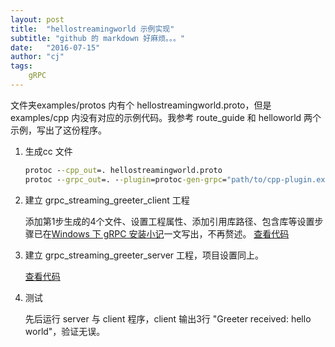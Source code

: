 ```yaml
---
layout: post
title:  "hellostreamingworld 示例实现"
subtitle: "github 的 markdown 好麻烦。。。"
date:   "2016-07-15" 
author: "cj"
tags:
    gRPC
---
```


 文件夹examples/protos 内有个 hellostreamingworld.proto，但是 examples/cpp 内没有对应的示例代码。我参考 route_guide 和 helloworld 两个示例，写出了这份程序。

1. 生成cc 文件

    ```cmd
    protoc --cpp_out=. hellostreamingworld.proto 
    protoc --grpc_out=. --plugin=protoc-gen-grpc="path/to/cpp-plugin.exe" hellostreamingworld.proto
    ```

2. 建立 grpc_streaming_greeter_client 工程

    添加第1步生成的4个文件、设置工程属性、添加引用库路径、包含库等设置步骤已在[Windows 下 gRPC 安装小记](http://wangyapeng.me/2016/07/12/install-gRPC-on-windows/)一文写出，不再赘述。
    [查看代码](https://github.com/captainwong/AlarmCenter/blob/ipc/grpc_streaming_greeter_client/gprc_streaming_greeter_client.cpp)

3. 建立 grpc_streaming_greeter_server 工程，项目设置同上。

    [查看代码](https://github.com/captainwong/AlarmCenter/blob/ipc/grpc_streaming_greeter_server/grpc_streaming_greeter_server.cpp)

4. 测试

    先后运行 server 与 client 程序，client 输出3行 "Greeter received: hello world"，验证无误。
